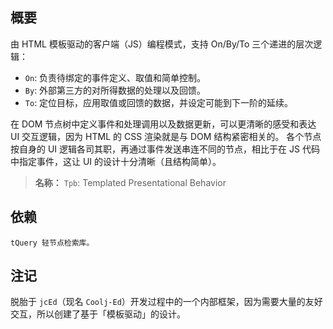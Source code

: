 ## 概要

由 HTML 模板驱动的客户端（JS）编程模式，支持 On/By/To 三个递进的层次逻辑：

- `On`: 负责待绑定的事件定义、取值和简单控制。
- `By`: 外部第三方的对所得数据的处理以及回馈。
- `To`: 定位目标，应用取值或回馈的数据，并设定可能到下一阶的延续。

在 DOM 节点树中定义事件和处理调用以及数据更新，可以更清晰的感受和表达 UI 交互逻辑，因为 HTML 的 CSS 渲染就是与 DOM 结构紧密相关的。
各个节点按自身的 UI 逻辑各司其职，再通过事件发送串连不同的节点，相比于在 JS 代码中指定事件，这让 UI 的设计十分清晰（且结构简单）。


> **名称：**
> `Tpb`: Templated Presentational Behavior


## 依赖

    tQuery 轻节点检索库。


## 注记

脱胎于 `jcEd`（现名 `Coolj-Ed`）开发过程中的一个内部框架，因为需要大量的友好交互，所以创建了基于「模板驱动」的设计。
